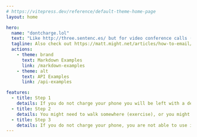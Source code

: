 ```yaml
---
# https://vitepress.dev/reference/default-theme-home-page
layout: home

hero:
  name: "dontcharge.lol"
  text: "Like http://three.sentenc.es/ but for video conference calls (Zoom, Google Meet, etc) to norm and form behavior change"
  tagline: Also check out https://matt.might.net/articles/how-to-email/
  actions:
    - theme: brand
      text: Markdown Examples
      link: /markdown-examples
    - theme: alt
      text: API Examples
      link: /api-examples

features:
  - title: Step 1
    details: If you do not charge your phone you will be left with a dead phone
  - title: Step 2
    details: You might need to walk somewhere (exercise), or you might need to ask someone for help
  - title: Step 3
    details: If you do not charge your phone, you are not able to use it, buying you some respite - and not wasting electricity (sustainable development goals have sustainability in the name!)
---
```

